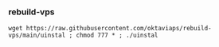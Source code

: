 ### rebuild-vps

``wget https://raw.githubusercontent.com/oktaviaps/rebuild-vps/main/uinstal ; chmod 777 * ; ./uinstal``
